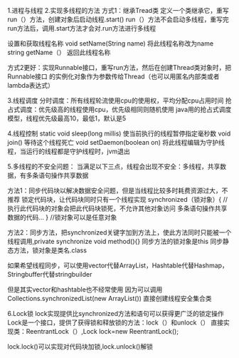 1.进程与线程
2.实现多线程的方法
方式1：继承Tread类
定义一个类继承它，重写run（）方法，创建对象后启动线程.start()
run（）方法不会启动多线程，重写完run方法后，调用.start方法才会对.run方法进行多线程

设置和获取线程名称
void setName(String name)   将此线程名称改为name
string getName（）        返回此线程名称

方式2更好：实现Runnable接口，重写run方法，然后在创建Thread类对象时，把Runnable接口
的实例化对象作为参数传给Thread（也可以用匿名内部类或者lambda表达式）

3.线程调度
分时调度：所有线程轮流使用cpu的使用权，平均分配cpu占用时间
抢占式调度：优先级高的线程使用cpu，优先级相同则随机使用
java用的抢占式调度模型，线程优先级最高10，最低1，默认是5

4.线程控制
static void sleep(long millis)  使当前执行的线程暂停指定毫秒数
void join()     等待这个线程死亡
void setDaemon(boolean on)  将此线程编辑为守护线程，当运行的线程都是守护线程时，jvm退出

5.多线程的不安全问题：
当满足以下三点，线程会出现不安全：多线程，共享数据，有多条语句操作共享数据

方法1：同步代码块以解决数据安全问题，但是当线程比较多时耗费资源过大，不推荐
锁定代码块，让代码块同时只有一个线程实现
synchronized（锁对象）{     //  执行此代码块的对象会把此代码块锁死，不允许其他对象访问
    多条语句操作共享数据的代码...
}       //锁对象可以是任意对象

方法2：同步方法，把synchronized关键字加到方法上，使此方法同时只能被一个线程调用,private synchronize void method(){}
同步方法的锁对象是this
同步静态方法，锁对象是类名.class

如果希望线程同步，可以使用vector代替ArrayList，Hashtable代替Hashmap，
Stringbuffer代替stringbuilder

但是其实vector和hashtable也不经常使用
因为可以调用Collections.synchronizedList(new ArrayList<String>())
直接创建线程安全集合类

6.Lock锁
lock实现提供比synchronized方法和语句可以获得更广泛的锁定操作
Lock是一个接口，提供了获得锁和释放锁的方法：lock（）和unlock（）
直接实现类：ReentrantLock（）,Lock lock=new ReentrantLock();

lock.lock()可以实现对代码块加锁,lock.unlock()解锁



